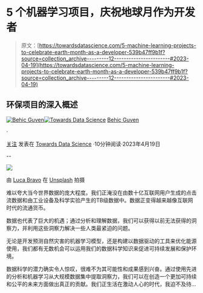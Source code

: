 # 5 个机器学习项目，庆祝地球月作为开发者

> 原文：[https://towardsdatascience.com/5-machine-learning-projects-to-celebrate-earth-month-as-a-developer-539b47ff9b1f?source=collection_archive---------12-----------------------#2023-04-19](https://towardsdatascience.com/5-machine-learning-projects-to-celebrate-earth-month-as-a-developer-539b47ff9b1f?source=collection_archive---------12-----------------------#2023-04-19)

## 环保项目的深入概述

[](https://lifexplorer.medium.com/?source=post_page-----539b47ff9b1f--------------------------------)[![Behic Guven](../Images/554ea95bd051c957ceb1ec325edbe713.png)](https://lifexplorer.medium.com/?source=post_page-----539b47ff9b1f--------------------------------)[](https://towardsdatascience.com/?source=post_page-----539b47ff9b1f--------------------------------)[![Towards Data Science](../Images/a6ff2676ffcc0c7aad8aaf1d79379785.png)](https://towardsdatascience.com/?source=post_page-----539b47ff9b1f--------------------------------) [Behic Guven](https://lifexplorer.medium.com/?source=post_page-----539b47ff9b1f--------------------------------)

·

[关注](https://medium.com/m/signin?actionUrl=https%3A%2F%2Fmedium.com%2F_%2Fsubscribe%2Fuser%2Fa073b4360020&operation=register&redirect=https%3A%2F%2Ftowardsdatascience.com%2F5-machine-learning-projects-to-celebrate-earth-month-as-a-developer-539b47ff9b1f&user=Behic+Guven&userId=a073b4360020&source=post_page-a073b4360020----539b47ff9b1f---------------------post_header-----------) 发表在 [Towards Data Science](https://towardsdatascience.com/?source=post_page-----539b47ff9b1f--------------------------------) ·10分钟阅读·2023年4月19日[](https://medium.com/m/signin?actionUrl=https%3A%2F%2Fmedium.com%2F_%2Fvote%2Ftowards-data-science%2F539b47ff9b1f&operation=register&redirect=https%3A%2F%2Ftowardsdatascience.com%2F5-machine-learning-projects-to-celebrate-earth-month-as-a-developer-539b47ff9b1f&user=Behic+Guven&userId=a073b4360020&source=-----539b47ff9b1f---------------------clap_footer-----------)

--

[](https://medium.com/m/signin?actionUrl=https%3A%2F%2Fmedium.com%2F_%2Fbookmark%2Fp%2F539b47ff9b1f&operation=register&redirect=https%3A%2F%2Ftowardsdatascience.com%2F5-machine-learning-projects-to-celebrate-earth-month-as-a-developer-539b47ff9b1f&source=-----539b47ff9b1f---------------------bookmark_footer-----------)![](../Images/e30100204f2677c521d4dfc14c4bcb31.png)

由 [Luca Bravo](https://unsplash.com/@lucabravo?utm_source=unsplash&utm_medium=referral&utm_content=creditCopyText) 在 [Unsplash](https://unsplash.com/images/nature?utm_source=unsplash&utm_medium=referral&utm_content=creditCopyText) 拍摄

难以夸大当今世界数据的庞大程度。我们正淹没在由数十亿互联网用户生成的点击流数据和由工业设备及科学实验产生的TB级数据中。数据正变得越来越像互联网时代的流通货币。

数据也代表了巨大的机遇；通过分析和理解数据，我们可以获得以前无法获得的洞察力，并利用这些洞察力解决一些人类最紧迫的问题。

无论是开发预测自然灾害的机器学习模型，还是构建以数据驱动的工具来优化能源使用，我们都有无数机会可以运用我们的数据科学知识来促进可持续发展和保护环境。

数据科学的潜力确实令人惊叹，很难不为其可能性和成果感到兴奋。通过使用先进的分析和机器学习从大规模数据集中提取洞察力，我们可以在创造一个更加可持续和公平的未来方面做出真正的贡献。我们正生活在激动人心的时代，我迫不及待…
